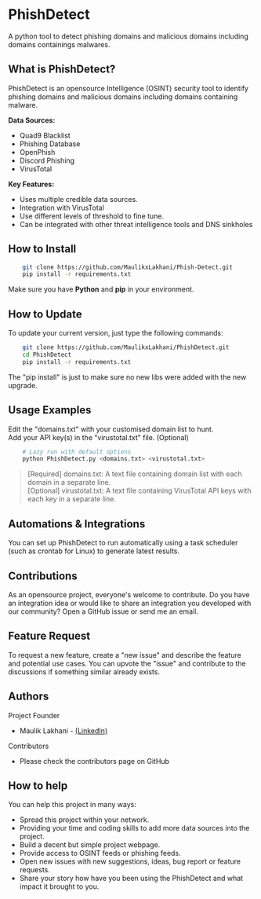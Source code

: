 # PhishDetect
A python tool to detect phishing domains and malicious domains including domains containings malwares.

                                                                                                    
What is PhishDetect? 
-------------
PhishDetect is an opensource Intelligence (OSINT) security tool to identify phishing domains and malicious domains including domains containing malware.

**Data Sources:**
- Quad9 Blacklist
- Phishing Database
- OpenPhish
- Discord Phishing
- VirusTotal

**Key Features:**

*   Uses multiple credible data sources.
*   Integration with VirusTotal
*   Use different levels of threshold to fine tune.
*   Can be integrated with other threat intelligence tools and DNS sinkholes


How to Install
------------

```bash
    git clone https://github.com/MaulikxLakhani/Phish-Detect.git
    pip install -r requirements.txt
```
Make sure you have **Python** and **pip** in your environment.

How to Update
------------

To update your current version, just type the following commands:
```bash
    git clone https://github.com/MaulikxLakhani/PhishDetect.git
    cd PhishDetect
    pip install -r requirements.txt
```
The "pip install" is just to make sure no new libs were added with the new upgrade. 

Usage Examples
------------
Edit the "domains.txt" with your customised domain list to hunt. \
Add your API key(s) in the "virustotal.txt" file. (Optional) 

```bash
    # Lazy run with default options
    python PhishDetect.py <domains.txt> <virustotal.txt>
```

> [Required] domains.txt: A text file containing domain list with each domain in a separate line. \
> [Optional] virustotal.txt: A text file containing VirusTotal API keys with each key in a separate line.
    

Automations & Integrations
-------------
You can set up PhishDetect to run automatically using a task scheduler (such as crontab for Linux) to generate latest results.

Contributions
-------------
As an opensource project, everyone's welcome to contribute.
Do you have an integration idea or would like to share an integration you developed with our community? Open a GitHub issue or send me an email.

Feature Request
-------------
To request a new feature, create a "new issue" and describe the feature and potential use cases. You can upvote the "issue" and contribute to the discussions if something similar already exists.

Authors
-------------
Project Founder
*   Maulik Lakhani - [(LinkedIn)](https://in.linkedin.com/in/mauliklakhani)

Contributors
*   Please check the contributors page on GitHub

How to help
-------------
You can help this project in many ways:
*   Spread this project within your network.
*   Providing your time and coding skills to add more data sources into the project.
*   Build a decent but simple project webpage.
*   Provide access to OSINT feeds or phishing feeds.
*   Open new issues with new suggestions, ideas, bug report or feature requests.
*   Share your story how have you been using the PhishDetect and what impact it brought to you.
